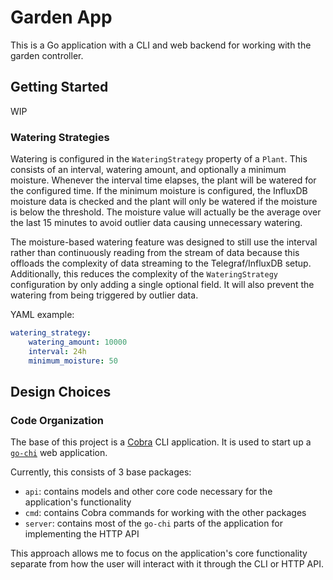 # Garden App

This is a Go application with a CLI and web backend for working with the garden controller.


## Getting Started
WIP


### Watering Strategies
Watering is configured in the `WateringStrategy` property of a `Plant`. This consists of an interval, watering amount, and optionally a minimum moisture. Whenever the interval time elapses, the plant will be watered for the configured time. If the minimum moisture is configured, the InfluxDB moisture data is checked and the plant will only be watered if the moisture is below the threshold. The moisture value will actually be the average over the last 15 minutes to avoid outlier data causing unnecessary watering.

The moisture-based watering feature was designed to still use the interval rather than continuously reading from the stream of data because this offloads the complexity of data streaming to the Telegraf/InfluxDB setup. Additionally, this reduces the complexity of the `WateringStrategy` configuration by only adding a single optional field. It will also prevent the watering from being triggered by outlier data.

YAML example:
```yaml
watering_strategy:
    watering_amount: 10000
    interval: 24h
    minimum_moisture: 50
```


## Design Choices

### Code Organization
The base of this project is a [Cobra](https://github.com/spf13/cobra) CLI application. It is used to start up a [`go-chi`](https://github.com/go-chi/chi) web application.

Currently, this consists of 3 base packages:
- `api`: contains models and other core code necessary for the application's functionality
- `cmd`: contains Cobra commands for working with the other packages
- `server`: contains most of the `go-chi` parts of the application for implementing the HTTP API

This approach allows me to focus on the application's core functionality separate from how the user will interact with it through the CLI or HTTP API.
